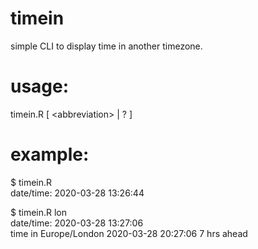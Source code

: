 # timein
simple CLI to display time in another timezone.

# usage:  
timein.R [ \<abbreviation> | ? ]

# example:  
$ timein.R  
date/time: 2020-03-28 13:26:44

$ timein.R lon  
date/time: 2020-03-28 13:27:06  
time in Europe/London 2020-03-28 20:27:06 7 hrs ahead


